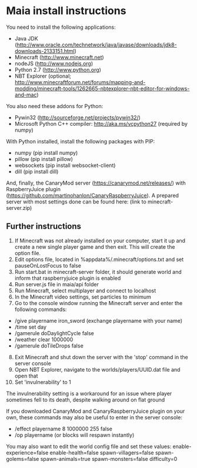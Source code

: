 # Maia install instructions

You need to install the following applications:
- Java JDK (http://www.oracle.com/technetwork/java/javase/downloads/jdk8-downloads-2133151.html)
- Minecraft (http://www.minecraft.net)
- nodeJS (http://www.nodejs.org)
- Python 2.7 (http://www.python.org)
- NBT Explorer (optional; http://www.minecraftforum.net/forums/mapping-and-modding/minecraft-tools/1262665-nbtexplorer-nbt-editor-for-windows-and-mac)

You also need these addons for Python:
- Pywin32 (http://sourceforge.net/projects/pywin32/)
- Microsoft Python C++ compiler: http://aka.ms/vcpython27 (required by numpy)

With Python installed, install the following packages with PIP:
- numpy (pip install numpy)
- pillow (pip install pillow)
- websockets (pip install websocket-client)
- dill (pip install dill)

And, finally, the CanaryMod server (https://canarymod.net/releases/) with RaspberryJuice plugin (https://github.com/martinohanlon/CanaryRaspberryJuice). A prepared server with most settings done can be found here: (link to minecraft-server.zip)

## Further instructions

1. If Minecraft was not already installed on your computer, start it up and create a new single player game and then exit. This will create the option file.
2. Edit options file, located in %appdata%/.minecraft/options.txt and set pauseOnLostFocus to false
3. Run start.bat in minecraft-server folder, it should generate world and inform that raspberryjuice plugin is enabled
4. Run server.js file in maia/api folder
5. Run Minecraft, select multiplayer and connect to localhost
6. In the Minecraft video settings, set particles to minimum
7. Go to the console window running the Minecraft server and enter the following commands:
- /give playername iron_sword (exchange playername with your name)
- /time set day
- /gamerule doDaylightCycle false
- /weather clear 1000000
- /gamerule doTileDrops false
8. Exit Minecraft and shut down the server with the 'stop' command in the server console
9. Open NBT Explorer, navigate to the worlds/players/UUID.dat file and open that
10. Set 'invulnerability' to 1

The invulnerability setting is a workaround for an issue where player sometimes fell to its death, despite walking around on flat ground

If you downloaded CanaryMod and CanaryRaspberryJuice plugin on your own, these commands may also be useful to enter in the server console:
- /effect playername 8 1000000 255 false
- /op playername (or blocks will respawn instantly)

You may also want to edit the world config file and set these values:
enable-experience=false
enable-health=false
spawn-villagers=false
spawn-golems=false
spawn-animals=true
spawn-monsters=false
difficulty=0
